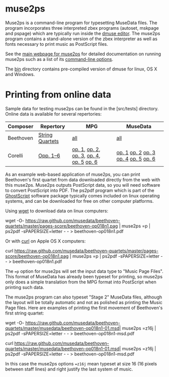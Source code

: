muse2ps
=================================================================

Muse2ps is a command-line program for typesetting MuseData files.
The program incorporates three interpreted zbex programs (autoset,
mskpage and pspage) which are typically run inside the [dmuse
editor](http://dmuse.ccarh.org).  The muse2ps program contains a
stand-alone version of the zbex interpreter as well as fonts necessary
to print music as PostScript files.

See the [main webpage for muse2ps](http://muse2ps.ccarh.org) for
detailed documentation on running muse2ps such as a list of its
[command-line options](http://wiki.ccarh.org/wiki/Muse2ps#Options).

The [bin](bin) directory contains pre-compiled version of dmuse for
linux, OS X and Windows.

Printing from online data
===========================

Sample data for testing muse2ps can be found in the [src/tests] directory.  
Online data is available for several repertories:

| Composer | Repertory | MPG | MuseData |
| ---- | --- | --- | -------- |
| Beethoven | [String Quartets](http://beethoven-string-quartets.ccarh.org) | [all](https://github.com/musedata/beethoven-quartets/tree/master/pages-score) | [all](https://github.com/musedata/beethoven-quartets/tree/master/musedata) |
| Corelli | [Opp. 1&ndash;6](http://corelli.ccarh.org) | [op.&nbsp;1](https://github.com/musedata/corelli/tree/master/op1/pages-score), [op.&nbsp;2](https://github.com/musedata/corelli/tree/master/op2/pages-score), [op.&nbsp;3](https://github.com/musedata/corelli/tree/master/op3/pages-score), [op.&nbsp;4](https://github.com/musedata/corelli/tree/master/op4/pages-score), [op.&nbsp;5](https://github.com/musedata/corelli/tree/master/op5/pages-score) [op.&nbsp;6](https://github.com/musedata/corelli/tree/master/op6/pages-score) | [op.&nbsp;1](https://github.com/musedata/corelli/tree/master/op1/musedata) [op.&nbsp;2](https://github.com/musedata/corelli/tree/master/op3/musedata) [op.&nbsp;3](https://github.com/musedata/corelli/tree/master/op3/musedata) [op.&nbsp;4](https://github.com/musedata/corelli/tree/master/op4/musedata) [op.&nbsp;5](https://github.com/musedata/corelli/tree/master/op5/musedata) [op.&nbsp;6](https://github.com/musedata/corelli/tree/master/op6/musedata) |


As an example web-based application of muse2ps, you can print
Beethoven's first quartet from data downloaded directly from the
web with this muse2ps.  Muse2ps outputs PostScript data, so you
will need software to convert PostScript into PDF.  The ps2pdf
program which is part of the
[GhostScript](http://en.wikipedia.org/wiki/Ghostscript) software
package typically comes included on linux operating systems, and
can be downloaded for free on other computer platforms.

Using [wget](http://en.wikipedia.org/wiki/Wget) to download data on linux computers:

wget -O- https://raw.github.com/musedata/beethoven-quartets/master/pages-score/beethoven-op018n1.pag | muse2ps =p | ps2pdf -sPAPERSIZE=letter - - > beethoven-op018n1.pdf

Or with [curl](http://en.wikipedia.org/wiki/CURL) on Apple OS X computers:

curl https://raw.github.com/musedata/beethoven-quartets/master/pages-score/beethoven-op018n1.pag | muse2ps =p | ps2pdf -sPAPERSIZE=letter - - > beethoven-op018n1.pdf

The `=p` option for muse2ps will set the input data type to "Music
Page Files".  This format of MuseData has already been typeset for
printing, so muse2ps only does a simple translation from the MPG
format into PostScript when printing such data.

The muse2ps program can also typeset "Stage 2" MuseData files,
although the layout will be totally automatic and not as polished
as printing the Music Page files.  Here are examples of printing
the first movement of Beethoven's first string quartet:

wget -O- https://raw.github.com/musedata/beethoven-quartets/master/musedata/beethoven-op018n1-01.msd| muse2ps =z16j | ps2pdf -sPAPERSIZE=letter - - > beethoven-op018n1-msd.pdf

curl https://raw.github.com/musedata/beethoven-quartets/master/musedata/beethoven-op018n1-01.msd| muse2ps =z16j | ps2pdf -sPAPERSIZE=letter - - > beethoven-op018n1-msd.pdf

In this case the muse2ps options `=z16j` mean typeset at size 16 (16 pixels 
between staff lines) and right justify the last system of music.

